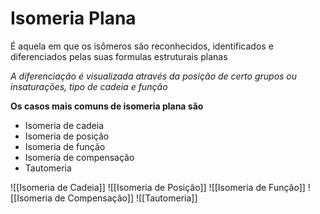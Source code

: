 # Isomeria Plana

É aquela em que os isômeros são reconhecidos, identificados e diferenciados pelas suas formulas estruturais planas

*A diferenciação é visualizada através da posição de certo grupos ou insaturações, tipo de cadeia e função*

**Os casos mais comuns de isomeria plana são**
* Isomeria de cadeia
* Isomeria de posição
* Isomeria de função
* Isomeria de compensação
* Tautomeria

![[Isomeria de Cadeia]]
![[Isomeria de Posição]]
![[Isomeria de Função]]
![[Isomeria de Compensação]]
![[Tautomeria]]